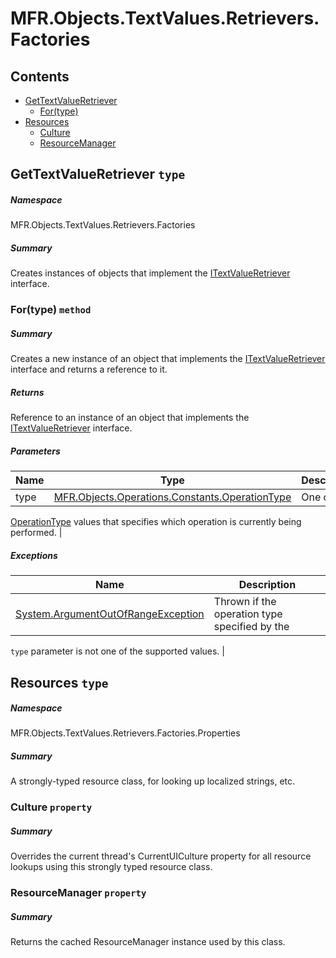 <a name='assembly'></a>
# MFR.Objects.TextValues.Retrievers.Factories

## Contents

- [GetTextValueRetriever](#T-MFR-Objects-TextValues-Retrievers-Factories-GetTextValueRetriever 'MFR.Objects.TextValues.Retrievers.Factories.GetTextValueRetriever')
  - [For(type)](#M-MFR-Objects-TextValues-Retrievers-Factories-GetTextValueRetriever-For-MFR-Objects-Operations-Constants-OperationType- 'MFR.Objects.TextValues.Retrievers.Factories.GetTextValueRetriever.For(MFR.Objects.Operations.Constants.OperationType)')
- [Resources](#T-MFR-Objects-TextValues-Retrievers-Factories-Properties-Resources 'MFR.Objects.TextValues.Retrievers.Factories.Properties.Resources')
  - [Culture](#P-MFR-Objects-TextValues-Retrievers-Factories-Properties-Resources-Culture 'MFR.Objects.TextValues.Retrievers.Factories.Properties.Resources.Culture')
  - [ResourceManager](#P-MFR-Objects-TextValues-Retrievers-Factories-Properties-Resources-ResourceManager 'MFR.Objects.TextValues.Retrievers.Factories.Properties.Resources.ResourceManager')

<a name='T-MFR-Objects-TextValues-Retrievers-Factories-GetTextValueRetriever'></a>
## GetTextValueRetriever `type`

##### Namespace

MFR.Objects.TextValues.Retrievers.Factories

##### Summary

Creates instances of objects that implement the
[ITextValueRetriever](#T-MFR-Objects-FileSystem-Retrievers-ITextValueRetriever 'MFR.Objects.FileSystem.Retrievers.ITextValueRetriever')
interface.

<a name='M-MFR-Objects-TextValues-Retrievers-Factories-GetTextValueRetriever-For-MFR-Objects-Operations-Constants-OperationType-'></a>
### For(type) `method`

##### Summary

Creates a new instance of an object that implements the
[ITextValueRetriever](#T-MFR-Objects-FileSystem-Retrievers-Interfaces-ITextValueRetriever 'MFR.Objects.FileSystem.Retrievers.Interfaces.ITextValueRetriever')
interface and returns a reference to it.

##### Returns

Reference to an instance of an object that implements the
[ITextValueRetriever](#T-MFR-Objects-FileSystem-Retrievers-Interfaces-ITextValueRetriever 'MFR.Objects.FileSystem.Retrievers.Interfaces.ITextValueRetriever')
interface.

##### Parameters

| Name | Type | Description |
| ---- | ---- | ----------- |
| type | [MFR.Objects.Operations.Constants.OperationType](#T-MFR-Objects-Operations-Constants-OperationType 'MFR.Objects.Operations.Constants.OperationType') | One of the
[OperationType](#T-MFR-Objects-Operations-Constants-OperationType 'MFR.Objects.Operations.Constants.OperationType')
values
that specifies which operation is currently being performed. |

##### Exceptions

| Name | Description |
| ---- | ----------- |
| [System.ArgumentOutOfRangeException](http://msdn.microsoft.com/query/dev14.query?appId=Dev14IDEF1&l=EN-US&k=k:System.ArgumentOutOfRangeException 'System.ArgumentOutOfRangeException') | Thrown if the operation type specified by the
`type`
parameter is not one of the supported values. |

<a name='T-MFR-Objects-TextValues-Retrievers-Factories-Properties-Resources'></a>
## Resources `type`

##### Namespace

MFR.Objects.TextValues.Retrievers.Factories.Properties

##### Summary

A strongly-typed resource class, for looking up localized strings, etc.

<a name='P-MFR-Objects-TextValues-Retrievers-Factories-Properties-Resources-Culture'></a>
### Culture `property`

##### Summary

Overrides the current thread's CurrentUICulture property for all
  resource lookups using this strongly typed resource class.

<a name='P-MFR-Objects-TextValues-Retrievers-Factories-Properties-Resources-ResourceManager'></a>
### ResourceManager `property`

##### Summary

Returns the cached ResourceManager instance used by this class.
